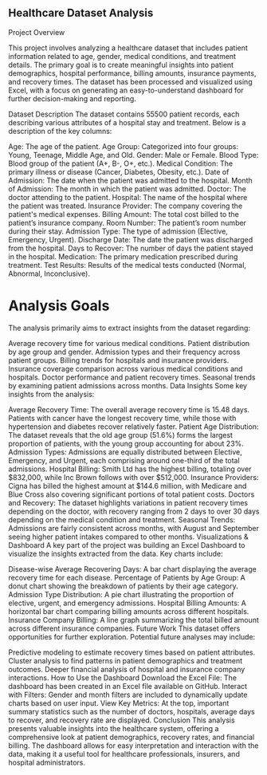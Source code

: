 ## Healthcare Dataset Analysis

Project Overview

This project involves analyzing a healthcare dataset that includes patient information related to age, gender, medical conditions, and treatment details. The primary goal is to create meaningful insights into patient demographics, hospital performance, billing amounts, insurance payments, and recovery times. The dataset has been processed and visualized using Excel, with a focus on generating an easy-to-understand dashboard for further decision-making and reporting.

Dataset Description
The dataset contains 55500 patient records, each describing various attributes of a hospital stay and treatment. Below is a description of the key columns:

Age: The age of the patient.
Age Group: Categorized into four groups: Young, Teenage, Middle Age, and Old.
Gender: Male or Female.
Blood Type: Blood group of the patient (A+, B-, O+, etc.).
Medical Condition: The primary illness or disease (Cancer, Diabetes, Obesity, etc.).
Date of Admission: The date when the patient was admitted to the hospital.
Month of Admission: The month in which the patient was admitted.
Doctor: The doctor attending to the patient.
Hospital: The name of the hospital where the patient was treated.
Insurance Provider: The company covering the patient's medical expenses.
Billing Amount: The total cost billed to the patient’s insurance company.
Room Number: The patient’s room number during their stay.
Admission Type: The type of admission (Elective, Emergency, Urgent).
Discharge Date: The date the patient was discharged from the hospital.
Days to Recover: The number of days the patient stayed in the hospital.
Medication: The primary medication prescribed during treatment.
Test Results: Results of the medical tests conducted (Normal, Abnormal, Inconclusive).

 # Analysis Goals
The analysis primarily aims to extract insights from the dataset regarding:

Average recovery time for various medical conditions.
Patient distribution by age group and gender.
Admission types and their frequency across patient groups.
Billing trends for hospitals and insurance providers.
Insurance coverage comparison across various medical conditions and hospitals.
Doctor performance and patient recovery times.
Seasonal trends by examining patient admissions across months.
Data Insights
Some key insights from the analysis:

Average Recovery Time: The overall average recovery time is 15.48 days. Patients with cancer have the longest recovery time, while those with hypertension and diabetes recover relatively faster.
Patient Age Distribution: The dataset reveals that the old age group (51.6%) forms the largest proportion of patients, with the young group accounting for about 23%.
Admission Types: Admissions are equally distributed between Elective, Emergency, and Urgent, each comprising around one-third of the total admissions.
Hospital Billing: Smith Ltd has the highest billing, totaling over $832,000, while Inc Brown follows with over $512,000.
Insurance Providers: Cigna has billed the highest amount at $144.6 million, with Medicare and Blue Cross also covering significant portions of total patient costs.
Doctors and Recovery: The dataset highlights variations in patient recovery times depending on the doctor, with recovery ranging from 2 days to over 30 days depending on the medical condition and treatment.
Seasonal Trends: Admissions are fairly consistent across months, with August and September seeing higher patient intakes compared to other months.
Visualizations & Dashboard
A key part of the project was building an Excel Dashboard to visualize the insights extracted from the data. Key charts include:

Disease-wise Average Recovering Days: A bar chart displaying the average recovery time for each disease.
Percentage of Patients by Age Group: A donut chart showing the breakdown of patients by their age category.
Admission Type Distribution: A pie chart illustrating the proportion of elective, urgent, and emergency admissions.
Hospital Billing Amounts: A horizontal bar chart comparing billing amounts across different hospitals.
Insurance Company Billing: A line graph summarizing the total billed amount across different insurance companies.
Future Work
This dataset offers opportunities for further exploration. Potential future analyses may include:

Predictive modeling to estimate recovery times based on patient attributes.
Cluster analysis to find patterns in patient demographics and treatment outcomes.
Deeper financial analysis of hospital and insurance company interactions.
How to Use the Dashboard
Download the Excel File: The dashboard has been created in an Excel file available on GitHub.
Interact with Filters: Gender and month filters are included to dynamically update charts based on user input.
View Key Metrics: At the top, important summary statistics such as the number of doctors, hospitals, average days to recover, and recovery rate are displayed.
Conclusion
This analysis presents valuable insights into the healthcare system, offering a comprehensive look at patient demographics, recovery rates, and financial billing. The dashboard allows for easy interpretation and interaction with the data, making it a useful tool for healthcare professionals, insurers, and hospital administrators.


